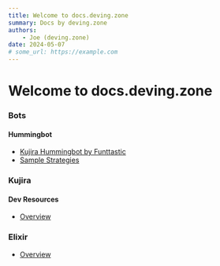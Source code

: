 ```yaml
---
title: Welcome to docs.deving.zone
summary: Docs by deving.zone
authors:
    - Joe (deving.zone)    
date: 2024-05-07
# some_url: https://example.com
---
```


# Welcome to docs.deving.zone


### Bots
#### Hummingbot

- [Kujira Hummingbot by Funttastic](hummingbot/kujira-funttastic/index.md)
- [Sample Strategies](hummingbot/kujira-funttastic/sample-strategies.md)

### Kujira
#### Dev Resources

- [Overview](kujira-dev/index.md)


### Elixir

- [Overview](guides/elixir/index.md)